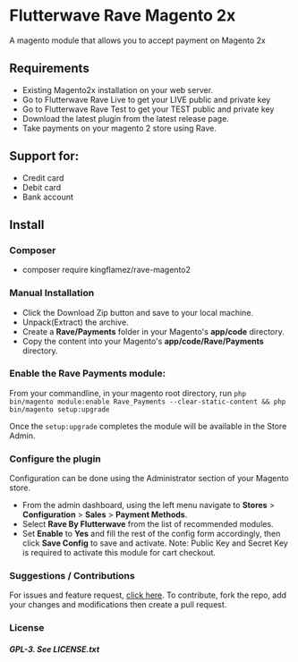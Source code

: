 # Flutterwave Rave Magento 2x

A magento module that allows you to accept payment on Magento 2x

## Requirements
- Existing Magento2x installation on your web server.
- Go to Flutterwave Rave Live to get your LIVE public and private key
- Go to Flutterwave Rave Test to get your TEST public and private key
- Download the latest plugin from the latest release page.
- Take payments on your magento 2 store using Rave.

## Support for:

 - Credit card
 - Debit card
 - Bank account


## Install

###

### Composer

* composer require kingflamez/rave-magento2


### Manual Installation

*  Click the Download Zip button and save to your local machine.
*  Unpack(Extract) the archive.
*  Create a __Rave/Payments__ folder in your Magento's __app/code__ directory.
*  Copy the content into your Magento's __app/code/Rave/Payments__ directory.

### Enable the Rave Payments module:
   From your commandline, in your magento root directory, run
   ```php bin/magento module:enable Rave_Payments --clear-static-content && php bin/magento setup:upgrade```

Once the `setup:upgrade` completes the module will be available in the Store Admin.



### Configure the plugin

Configuration can be done using the Administrator section of your Magento store.

* From the admin dashboard, using the left menu navigate to __Stores__ > __Configuration__ > __Sales__ > __Payment Methods__.
* Select __Rave By Flutterwave__ from the list of recommended modules.
* Set __Enable__ to __Yes__ and fill the rest of the config form accordingly, then click __Save Config__ to save and activate.
  Note: Public Key and Secret Key is required to activate this module for cart checkout.


### Suggestions / Contributions

For issues and feature request, [click here](https://github.com/kingflamez/rave-magento2x/issues).
To contribute, fork the repo, add your changes and modifications then create a pull request.


### License

##### GPL-3. See LICENSE.txt
